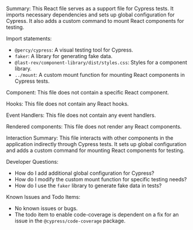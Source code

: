 Summary:
This React file serves as a support file for Cypress tests. It imports necessary dependencies and sets up global configuration for Cypress. It also adds a custom command to mount React components for testing.

Import statements:
- `@percy/cypress`: A visual testing tool for Cypress.
- `faker`: A library for generating fake data.
- `@last-rev/component-library/dist/styles.css`: Styles for a component library.
- `../mount`: A custom mount function for mounting React components in Cypress tests.

Component:
This file does not contain a specific React component.

Hooks:
This file does not contain any React hooks.

Event Handlers:
This file does not contain any event handlers.

Rendered components:
This file does not render any React components.

Interaction Summary:
This file interacts with other components in the application indirectly through Cypress tests. It sets up global configuration and adds a custom command for mounting React components for testing.

Developer Questions:
- How do I add additional global configuration for Cypress?
- How do I modify the custom mount function for specific testing needs?
- How do I use the `faker` library to generate fake data in tests? 

Known Issues and Todo Items:
- No known issues or bugs.
- The todo item to enable code-coverage is dependent on a fix for an issue in the `@cypress/code-coverage` package.